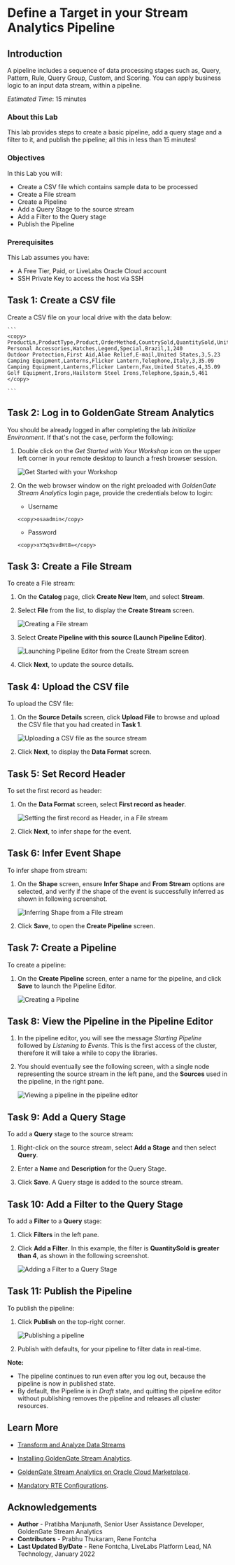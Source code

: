 
# Define a Target in your Stream Analytics Pipeline

## Introduction

A pipeline includes a sequence of data processing stages such as, Query, Pattern, Rule, Query Group, Custom, and Scoring. You can apply business logic to an input data stream, within a pipeline.

*Estimated Time*: 15 minutes

### About this Lab

This lab provides steps to create a basic pipeline, add a query stage and a filter to it, and publish the pipeline; all this in less than 15 minutes!

### Objectives
In this Lab you will:
- Create a CSV file which contains sample data to be processed
- Create a File stream
- Create a Pipeline
- Add a Query Stage to the source stream
- Add a Filter to the Query stage
- Publish the Pipeline

### Prerequisites
This Lab assumes you have:
- A Free Tier, Paid, or LiveLabs Oracle Cloud account
- SSH Private Key to access the host via SSH

## **Task 1:** Create a CSV file

Create a CSV file on your local drive with the data below:

    ```
    <copy>
    ProductLn,ProductType,Product,OrderMethod,CountrySold,QuantitySold,UnitSalePrice
    Personal Accessories,Watches,Legend,Special,Brazil,1,240
    Outdoor Protection,First Aid,Aloe Relief,E-mail,United States,3,5.23
    Camping Equipment,Lanterns,Flicker Lantern,Telephone,Italy,3,35.09
    Camping Equipment,Lanterns,Flicker Lantern,Fax,United States,4,35.09
    Golf Equipment,Irons,Hailstorm Steel Irons,Telephone,Spain,5,461
    </copy>

    ```

## **Task 2:** Log in to GoldenGate Stream Analytics

You should be already logged in after completing the lab *Initialize Environment*. If that's not the case, perform the following:

1. Double click on the *Get Started with Your Workshop* icon on the upper left corner in your remote desktop to launch a fresh browser session.

    ![Get Started with your Workshop](../initialize-environment/images/get-started-icon.png "")

2. On the web browser window on the right preloaded with *GoldenGate Stream Analytics* login page, provide the credentials below to login:

    - Username

    ```
    <copy>osaadmin</copy>
    ```

    - Password

    ```
    <copy>xY3q3svdHt8=</copy>
    ```

## **Task 3:** Create a File Stream

To create a File stream:

1. On the **Catalog** page, click **Create New Item**, and select **Stream**.

2. Select **File** from the list, to display the **Create Stream** screen.

    ![Creating a File stream](./images/CreateStream.png "")

3. Select **Create Pipeline with this source (Launch Pipeline Editor)**.

    ![Launching Pipeline Editor from the Create Stream screen](./images/CreateStream2.png "")

4. Click **Next**, to update the source details.

## **Task 4:** Upload the CSV file

To upload the CSV file:

1. On the **Source Details** screen, click **Upload File** to browse and upload the CSV file that you had created in **Task 1**.

    ![Uploading a CSV file as the source stream](./images/fileupload.png "")

2. Click **Next**, to display the **Data Format** screen.

## **Task 5:** Set Record Header

To set the first record as header:

1. On the **Data Format** screen, select **First record as header**.

    ![Setting the first record as Header, in a File stream](./images/filerecasfrmt.png "")

2. Click **Next**, to infer shape for the event.

## **Task 6:** Infer Event Shape

To infer shape from stream:

1. On the **Shape** screen, ensure **Infer Shape** and **From Stream** options are selected, and verify if the shape of the event is successfully inferred as shown in following screenshot.

    ![Inferring Shape from a File stream](./images/shape.png "")

2. Click **Save**, to open the **Create Pipeline** screen.

## **Task 7:** Create a Pipeline

To create a pipeline:

1. On the **Create Pipeline** screen, enter a name for the pipeline, and click **Save** to launch the Pipeline Editor.

    ![Creating a Pipeline](./images/createpplne.png "")


## **Task 8:** View the Pipeline in the Pipeline Editor

1. In the pipeline editor, you will see the message *Starting Pipeline* followed by *Listening to Events*. This is the first access of the cluster, therefore it will take a while to copy the libraries.

2. You should eventually see the following screen, with a single node representing the source stream in the left pane, and the **Sources** used in the pipeline, in the right pane.

    ![Viewing a pipeline in the pipeline editor](./images/pplneditor.png "")

## **Task 9:** Add a Query Stage

To add a **Query** stage to the source stream:

1. Right-click on the source stream, select **Add a Stage** and then select **Query**.

2. Enter a **Name** and **Description** for the Query Stage.

3. Click **Save**. A Query stage is added to the source stream.

## **Task 10:** Add a Filter to the Query Stage

To add a **Filter** to a **Query** stage:

1. Click **Filters** in the left pane.

2. Click **Add a Filter**. In this example, the filter is **QuantitySold is greater than 4**, as shown in the following screenshot.

    ![Adding a Filter to a Query Stage](./images/addquery.png "")

## **Task 11:** Publish the Pipeline

To publish the pipeline:

1. Click **Publish** on the top-right corner.

    ![Publishing a pipeline](./images/pubpplne.png "")

2. Publish with defaults, for your pipeline to filter data in real-time.

**Note:**
* The pipeline continues to run even after you log out, because the pipeline is now in published state.
* By default, the Pipeline is in *Draft* state, and quitting the pipeline editor without publishing removes the pipeline and releases all cluster resources.

## Learn More

* [Transform and Analyze Data Streams](https://docs.oracle.com/en/middleware/fusion-middleware/osa/19.1/using/creating-pipeline-transform-and-analyze-data-streams.html#GUID-9DB9B57A-1095-4557-ACB9-816A696EB121)

* [Installing GoldenGate Stream Analytics](https://docs.oracle.com/en/middleware/fusion-middleware/osa/19.1/install/how-install-goldengate-stream-analytics.html#GUID-13BC895D-6AD1-4398-98E2-B5BE5B14D26B).

* [GoldenGate Stream Analytics on Oracle Cloud Marketplace](https://docs.oracle.com/en/middleware/fusion-middleware/osa/19.1/osamp/getting-started-goldengate-stream-analytics-oci.html#GUID-B488861E-1C43-4177-A1F8-40F8E44754AD).

* [Mandatory RTE Configurations](https://docs.oracle.com/en/middleware/fusion-middleware/osa/19.1/using/configuring-runtime-environment.html#GUID-EB33DDFD-7444-434D-8944-059564A453FD).

## Acknowledgements
* **Author** - Pratibha Manjunath, Senior User Assistance Developer, GoldenGate Stream Analytics
* **Contributors** - Prabhu Thukaram, Rene Fontcha
* **Last Updated By/Date** - Rene Fontcha, LiveLabs Platform Lead, NA Technology, January 2022
